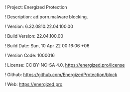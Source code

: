 ! Project: Energized Protection

! Description: ad.porn.malware blocking.

! Version: 6.32.0810.22.04.100.00

! Build Version: 22.04.100.00

! Build Date: Sun, 10 Apr 22 00:16:06 +06

! Version Code: 1000016

! License: CC BY-NC-SA 4.0, https://energized.pro/license

! Github: https://github.com/EnergizedProtection/block

! Web: https://energized.pro
